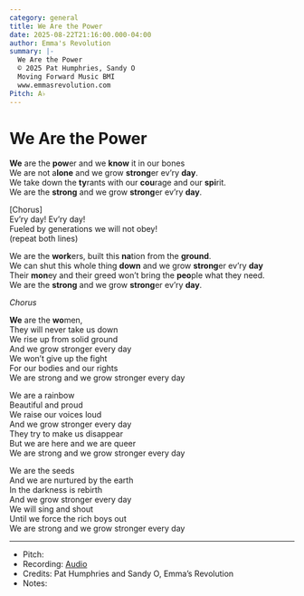 ```yaml
---
category: general
title: We Are the Power
date: 2025-08-22T21:16:00.000-04:00
author: Emma's Revolution
summary: |-
  We Are the Power
  © 2025 Pat Humphries, Sandy O
  Moving Forward Music BMI
  www.emmasrevolution.com
Pitch: A♭
---
```

# We Are the Power

**We** are the **pow**er and we **know** it in our bones\
We are not a**lone** and we grow **strong**er ev’ry **day**.\
We take down the **ty**rants with our **cou**rage and our **spi**rit.\
We are the **strong** and we grow **strong**er ev’ry **day**.  

\[Chorus]\
Ev’ry day! Ev’ry day!\
Fueled by generations we will not obey!\
(repeat both lines)  

We are the **work**ers, built this **na**tion from the **ground**.\
We can shut this whole thing **down** and we grow **strong**er ev’ry **day**\
Their **mon**ey and their greed won’t bring the **peo**ple what they need.  \
We are the **strong** and we grow **strong**er ev’ry **day**. 

*Chorus*  

**We** are the **wo**men,\
They will never take us down\
We rise up from solid ground\
And we grow stronger every day\
We won’t give up the fight\
For our bodies and our rights\
We are strong and we grow stronger every day  

We are a rainbow\
Beautiful and proud\
We raise our voices loud\
And we grow stronger every day\
They try to make us disappear\
But we are here and we are queer\
We are strong and we grow stronger every day  

We are the seeds\
And we are nurtured by the earth\
In the darkness is rebirth\
And we grow stronger every day\
We will sing and shout\
Until we force the rich boys out\
We are strong and we grow stronger every day  

- - -

* Pitch: 
* Recording: [Audio](https://www.dropbox.com/scl/fi/nu03c5t4k614i9jprht8o/We-Are-the-Power-Emma-s-Revolution.wav?rlkey=qz4p8bi24q5rb6a4uxl2rj995&e=1&st=8dfudfb6&dl=0)
* Credits: Pat Humphries and Sandy O, Emma’s Revolution
* Notes:
